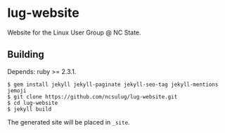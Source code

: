 lug-website
===========

Website for the Linux User Group @ NC State.

Building
--------
Depends: ruby >= 2.3.1.

```
$ gem install jekyll jekyll-paginate jekyll-seo-tag jekyll-mentions jemoji
$ git clone https://github.com/ncsulug/lug-website.git
$ cd lug-website
$ jekyll build
```

The generated site will be placed in `_site`.
